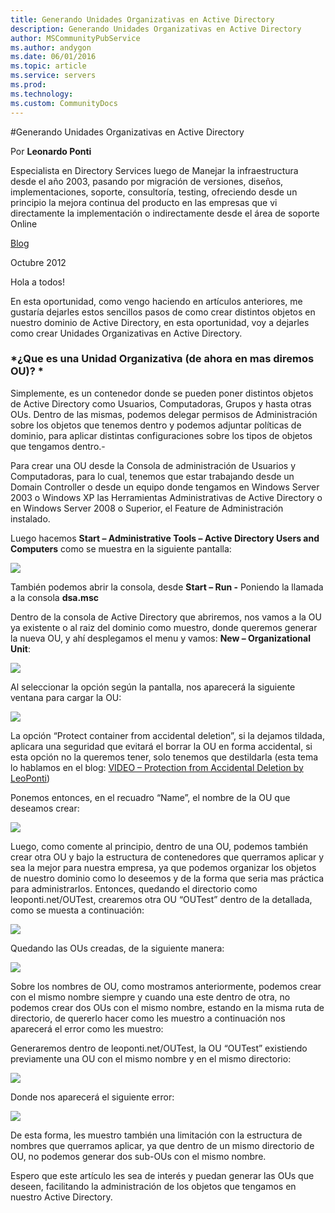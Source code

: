 ```yaml
---
title: Generando Unidades Organizativas en Active Directory
description: Generando Unidades Organizativas en Active Directory
author: MSCommunityPubService
ms.author: andygon
ms.date: 06/01/2016
ms.topic: article
ms.service: servers
ms.prod: 
ms.technology:
ms.custom: CommunityDocs
---
```


#Generando Unidades Organizativas en Active Directory


Por **Leonardo Ponti**
                                                                                  
Especialista en Directory Services luego de Manejar la infraestructura desde el año 2003, pasando por migración de versiones, diseños, implementaciones, soporte, consultoría, testing, ofreciendo desde un principio la mejora continua del producto en las empresas que vi directamente la implementación o indirectamente desde el área de soporte Online   

[Blog](http://blogs.itpro.es/leoponti)

Octubre 2012

Hola a todos!

En esta oportunidad, como vengo haciendo en artículos anteriores, me
gustaría dejarles estos sencillos pasos de como crear distintos objetos
en nuestro dominio de Active Directory, en esta oportunidad, voy a
dejarles como crear Unidades Organizativas en Active Directory.

### *¿Que es una Unidad Organizativa (de ahora en mas diremos OU)? *

Simplemente, es un contenedor donde se pueden poner distintos objetos de
Active Directory como Usuarios, Computadoras, Grupos y hasta otras OUs.
Dentro de las mismas, podemos delegar permisos de Administración sobre
los objetos que tenemos dentro y podemos adjuntar políticas de dominio,
para aplicar distintas configuraciones sobre los tipos de objetos que
tengamos dentro.-

Para crear una OU desde la Consola de administración de Usuarios y
Computadoras, para lo cual, tenemos que estar trabajando desde un Domain
Controller o desde un equipo donde tengamos en Windows Server 2003 o
Windows XP las Herramientas Administrativas de Active Directory o en
Windows Server 2008 o Superior, el Feature de Administración instalado.

Luego hacemos **Start – Administrative Tools – Active Directory Users
and Computers** como se muestra en la siguiente pantalla:

![](./img/UnidadesOrgOnAD/image1.png)
    

También podemos abrir la consola, desde **Start – Run -** Poniendo la
llamada a la consola **dsa.msc**

Dentro de la consola de Active Directory que abriremos, nos vamos a la
OU ya existente o al raiz del dominio como muestro, donde queremos
generar la nueva OU, y ahí desplegamos el menu y vamos: **New –
Organizational Unit**:

![](./img/UnidadesOrgOnAD/image2.png)
    

Al seleccionar la opción según la pantalla, nos aparecerá la siguiente
ventana para cargar la OU:

![](./img/UnidadesOrgOnAD/image3.png)
    

La opción “Protect container from accidental deletion”, si la dejamos
tildada, aplicara una seguridad que evitará el borrar la OU en forma
accidental, si esta opción no la queremos tener, solo tenemos que
destildarla (esta tema lo hablamos en el blog: [VIDEO – Protection from
Accidental Deletion by
LeoPonti](http://blogs.itpro.es/leoponti/2012/08/30/video-protection-from-accidental-deletion-by-leoponti/))

Ponemos entonces, en el recuadro “Name”, el nombre de la OU que deseamos
crear:

![](./img/UnidadesOrgOnAD/image4.png)
    

Luego, como comente al principio, dentro de una OU, podemos también
crear otra OU y bajo la estructura de contenedores que querramos aplicar
y sea la mejor para nuestra empresa, ya que podemos organizar los
objetos de nuestro dominio como lo deseemos y de la forma que seria mas
práctica para administrarlos. Entonces, quedando el directorio como
leoponti.net/OUTest, crearemos otra OU “OUTest” dentro de la detallada,
como se muesta a continuación:

![](./img/UnidadesOrgOnAD/image5.png)
    

Quedando las OUs creadas, de la siguiente manera:

![](./img/UnidadesOrgOnAD/image6.png)
    

Sobre los nombres de OU, como mostramos anteriormente, podemos crear con
el mismo nombre siempre y cuando una este dentro de otra, no podemos
crear dos OUs con el mismo nombre, estando en la misma ruta de
directorio, de quererlo hacer como les muestro a continuación nos
aparecerá el error como les muestro:

Generaremos dentro de leoponti.net/OUTest, la OU “OUTest” existiendo
previamente una OU con el mismo nombre y en el mismo directorio:

![](./img/UnidadesOrgOnAD/image7.png)
    

Donde nos aparecerá el siguiente error:

![](./img/UnidadesOrgOnAD/image8.png)
    

De esta forma, les muestro también una limitación con la estructura de
nombres que querramos aplicar, ya que dentro de un mismo directorio de
OU, no podemos generar dos sub-OUs con el mismo nombre.

Espero que este artículo les sea de interés y puedan generar las OUs que
deseen, facilitando la administración de los objetos que tengamos en
nuestro Active Directory.




